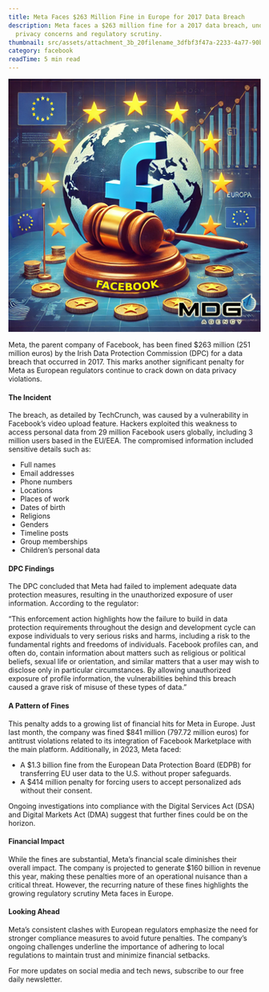 ```yaml
---
title: Meta Faces $263 Million Fine in Europe for 2017 Data Breach
description: Meta faces a $263 million fine for a 2017 data breach, underscoring
  privacy concerns and regulatory scrutiny.
thumbnail: src/assets/attachment_3b_20filename_3dfbf3f47a-2233-4a77-90b0-7ad42694a85b.webp
category: facebook
readTime: 5 min read
---
```

![Facebook Account Rental](src/assets/attachment_3b_20filename_3dfbf3f47a-2233-4a77-90b0-7ad42694a85b.webp "Meta Faces $263 Million Fine in Europe for 2017 Data Breach")

Meta, the parent company of Facebook, has been fined $263 million (251 million euros) by the Irish Data Protection Commission (DPC) for a data breach that occurred in 2017. This marks another significant penalty for Meta as European regulators continue to crack down on data privacy violations.

#### The Incident

The breach, as detailed by TechCrunch, was caused by a vulnerability in Facebook’s video upload feature. Hackers exploited this weakness to access personal data from 29 million Facebook users globally, including 3 million users based in the EU/EEA. The compromised information included sensitive details such as:

* Full names
* Email addresses
* Phone numbers
* Locations
* Places of work
* Dates of birth
* Religions
* Genders
* Timeline posts
* Group memberships
* Children’s personal data

#### DPC Findings

The DPC concluded that Meta had failed to implement adequate data protection measures, resulting in the unauthorized exposure of user information. According to the regulator:

“This enforcement action highlights how the failure to build in data protection requirements throughout the design and development cycle can expose individuals to very serious risks and harms, including a risk to the fundamental rights and freedoms of individuals. Facebook profiles can, and often do, contain information about matters such as religious or political beliefs, sexual life or orientation, and similar matters that a user may wish to disclose only in particular circumstances. By allowing unauthorized exposure of profile information, the vulnerabilities behind this breach caused a grave risk of misuse of these types of data.”

#### A Pattern of Fines

This penalty adds to a growing list of financial hits for Meta in Europe. Just last month, the company was fined $841 million (797.72 million euros) for antitrust violations related to its integration of Facebook Marketplace with the main platform. Additionally, in 2023, Meta faced:

* A $1.3 billion fine from the European Data Protection Board (EDPB) for transferring EU user data to the U.S. without proper safeguards.
* A $414 million penalty for forcing users to accept personalized ads without their consent.

Ongoing investigations into compliance with the Digital Services Act (DSA) and Digital Markets Act (DMA) suggest that further fines could be on the horizon.

#### Financial Impact

While the fines are substantial, Meta’s financial scale diminishes their overall impact. The company is projected to generate $160 billion in revenue this year, making these penalties more of an operational nuisance than a critical threat. However, the recurring nature of these fines highlights the growing regulatory scrutiny Meta faces in Europe.

#### Looking Ahead

Meta’s consistent clashes with European regulators emphasize the need for stronger compliance measures to avoid future penalties. The company’s ongoing challenges underline the importance of adhering to local regulations to maintain trust and minimize financial setbacks.

For more updates on social media and tech news, subscribe to our free daily newsletter.
